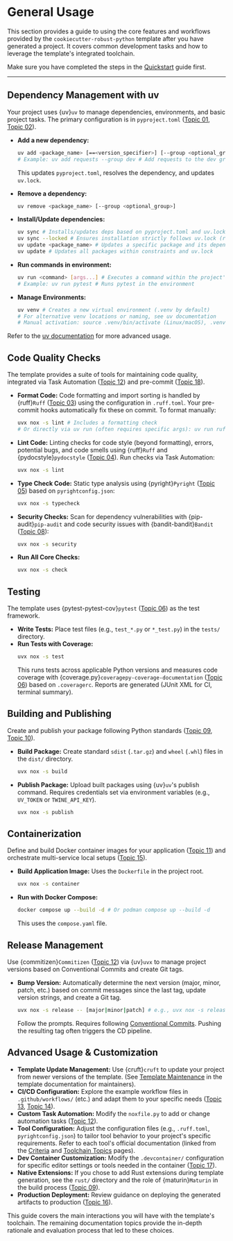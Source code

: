 # General Usage

This section provides a guide to using the core features and workflows provided by the `cookiecutter-robust-python` template after you have generated a project. It covers common development tasks and how to leverage the template's integrated toolchain.

Make sure you have completed the steps in the [Quickstart](quickstart.md) guide first.

---

## Dependency Management with uv

Your project uses {uv}`uv` to manage dependencies, environments, and basic project tasks. The primary configuration is in `pyproject.toml` ([Topic 01](topics/01_project-structure.md), [Topic 02](topics/02_dependency-management.md)).

- **Add a new dependency:**

  ```bash
  uv add <package_name> [==<version_specifier>] [--group <optional_group>]
  # Example: uv add requests --group dev # Add requests to the dev group
  ```

  This updates `pyproject.toml`, resolves the dependency, and updates `uv.lock`.

- **Remove a dependency:**

  ```bash
  uv remove <package_name> [--group <optional_group>]
  ```

- **Install/Update dependencies:**

  ```bash
  uv sync # Installs/updates deps based on pyproject.toml and uv.lock into your .venv
  uv sync --locked # Ensures installation strictly follows uv.lock (recommended in automation)
  uv update <package_name> # Updates a specific package and its dependents within constraints
  uv update # Updates all packages within constraints and uv.lock
  ```

- **Run commands in environment:**

  ```bash
  uv run <command> [args...] # Executes a command within the project's virtual environment
  # Example: uv run pytest # Runs pytest in the environment
  ```

- **Manage Environments:**
  ```bash
  uv venv # Creates a new virtual environment (.venv by default)
  # For alternative venv locations or naming, see uv documentation
  # Manual activation: source .venv/bin/activate (Linux/macOS), .venv\Scripts\activate.bat (Windows cmd)
  ```

Refer to the [uv documentation](https://docs.astral.sh/uv/cli/) for more advanced usage.

## Code Quality Checks

The template provides a suite of tools for maintaining code quality, integrated via Task Automation ([Topic 12](topics/12_task-automation.md)) and pre-commit ([Topic 18](topics/18_pre-commit-hooks.md)).

- **Format Code:** Code formatting and import sorting is handled by {ruff}`Ruff` ([Topic 03](topics/03_code-formatting.md)) using the configuration in `.ruff.toml`. Your pre-commit hooks automatically fix these on commit. To format manually:

  ```bash
  uvx nox -s lint # Includes a formatting check
  # Or directly via uv run (often requires specific args): uv run ruff format .
  ```

- **Lint Code:** Linting checks for code style (beyond formatting), errors, potential bugs, and code smells using {ruff}`Ruff` and {pydocstyle}`pydocstyle` ([Topic 04](topics/04_code-linting.md)). Run checks via Task Automation:

  ```bash
  uvx nox -s lint
  ```

- **Type Check Code:** Static type analysis using {pyright}`Pyright` ([Topic 05](topics/05_type-checking.md)) based on `pyrightconfig.json`:

  ```bash
  uvx nox -s typecheck
  ```

- **Security Checks:** Scan for dependency vulnerabilities with {pip-audit}`pip-audit` and code security issues with {bandit-bandit}`Bandit` ([Topic 08](topics/08_security-checks.md)):

  ```bash
  uvx nox -s security
  ```

- **Run All Core Checks:**
  ```bash
  uvx nox -s check
  ```

## Testing

The template uses {pytest-pytest-cov}`pytest` ([Topic 06](topics/06_testing-coverage.md)) as the test framework.

- **Write Tests:** Place test files (e.g., `test_*.py` or `*_test.py`) in the `tests/` directory.
- **Run Tests with Coverage:**
  ```bash
  uvx nox -s test
  ```
  This runs tests across applicable Python versions and measures code coverage with {coverage.py}`coveragepy-coverage-documentation` ([Topic 06](topics/06_testing-coverage.md)) based on `.coveragerc`. Reports are generated (JUnit XML for CI, terminal summary).

## Building and Publishing

Create and publish your package following Python standards ([Topic 09](topics/09_packaging-build.md), [Topic 10](topics/10_packaging-publish.md)).

- **Build Package:** Create standard `sdist` (`.tar.gz`) and `wheel` (`.whl`) files in the `dist/` directory.
  ```bash
  uvx nox -s build
  ```
- **Publish Package:** Upload built packages using {uv}`uv`'s publish command. Requires credentials set via environment variables (e.g., `UV_TOKEN` or `TWINE_API_KEY`).
  ```bash
  uvx nox -s publish
  ```

## Containerization

Define and build Docker container images for your application ([Topic 11](topics/11_container-build.md)) and orchestrate multi-service local setups ([Topic 15](topics/15_compose-local.md)).

- **Build Application Image:** Uses the `Dockerfile` in the project root.
  ```bash
  uvx nox -s container
  ```
- **Run with Docker Compose:**
  ```bash
  docker compose up --build -d # Or podman compose up --build -d
  ```
  This uses the `compose.yaml` file.

## Release Management

Use {commitizen}`Commitizen` ([Topic 12](topics/12_task-automation.md)) via {uv}`uvx` to manage project versions based on Conventional Commits and create Git tags.

- **Bump Version:** Automatically determine the next version (major, minor, patch, etc.) based on commit messages since the last tag, update version strings, and create a Git tag.
  ```bash
  uvx nox -s release -- [major|minor|patch] # e.g., uvx nox -s release -- minor
  ```
  Follow the prompts. Requires following [Conventional Commits](https://www.conventionalcommits.org/en/v1.0.0/). Pushing the resulting tag often triggers the CD pipeline.

## Advanced Usage & Customization

- **Template Update Management:** Use {cruft}`cruft` to update your project from newer versions of the template. (See [Template Maintenance](maintenance.md) in the template documentation for maintainers).
- **CI/CD Configuration:** Explore the example workflow files in `.github/workflows/` (etc.) and adapt them to your specific needs ([Topic 13](topics/13_ci-orchestration.md), [Topic 14](topics/14_cd-orchestration.md)).
- **Custom Task Automation:** Modify the `noxfile.py` to add or change automation tasks ([Topic 12](topics/12_task-automation.md)).
- **Tool Configuration:** Adjust the configuration files (e.g., `.ruff.toml`, `pyrightconfig.json`) to tailor tool behavior to your project's specific requirements. Refer to each tool's official documentation (linked from the [Criteria](criteria.md) and [Toolchain Topics](topics/index.md) pages).
- **Dev Container Customization:** Modify the `.devcontainer/` configuration for specific editor settings or tools needed in the container ([Topic 17](topics/17_dev-containers.md)).
- **Native Extensions:** If you chose to add Rust extensions during template generation, see the `rust/` directory and the role of {maturin}`Maturin` in the build process ([Topic 09](topics/09_packaging-build.md)).
- **Production Deployment:** Review guidance on deploying the generated artifacts to production ([Topic 16](topics/16_prod-deploy-guidance.md)).

This guide covers the main interactions you will have with the template's toolchain. The remaining documentation topics provide the in-depth rationale and evaluation process that led to these choices.
